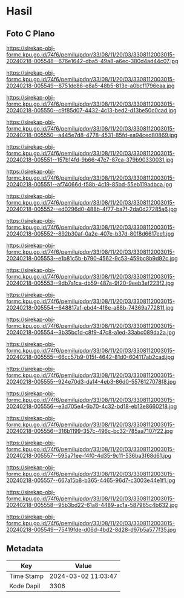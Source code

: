 # Hasil

## Foto C Plano

https://sirekap-obj-formc.kpu.go.id/74f6/pemilu/pdpr/33/08/11/20/03/3308112003015-20240218-005548--676e1642-dba5-49a8-a6ec-380d4ad44c07.jpg

https://sirekap-obj-formc.kpu.go.id/74f6/pemilu/pdpr/33/08/11/20/03/3308112003015-20240218-005549--8751de86-e8a5-48b5-813e-a0bcf1796eaa.jpg

https://sirekap-obj-formc.kpu.go.id/74f6/pemilu/pdpr/33/08/11/20/03/3308112003015-20240218-005550--c9f85d07-4432-4c13-bed2-d13be50c0cad.jpg

https://sirekap-obj-formc.kpu.go.id/74f6/pemilu/pdpr/33/08/11/20/03/3308112003015-20240218-005550--a445e7d8-4778-4531-85fd-ea94ced80869.jpg

https://sirekap-obj-formc.kpu.go.id/74f6/pemilu/pdpr/33/08/11/20/03/3308112003015-20240218-005551--157b14fd-9b66-47e7-87ca-379b90330031.jpg

https://sirekap-obj-formc.kpu.go.id/74f6/pemilu/pdpr/33/08/11/20/03/3308112003015-20240218-005551--af74066d-f58b-4c19-85bd-55eb119adbca.jpg

https://sirekap-obj-formc.kpu.go.id/74f6/pemilu/pdpr/33/08/11/20/03/3308112003015-20240218-005552--ed0296d0-488b-4f77-ba7f-2da0d27285a6.jpg

https://sirekap-obj-formc.kpu.go.id/74f6/pemilu/pdpr/33/08/11/20/03/3308112003015-20240218-005552--892b30af-0a2e-407e-b37d-80f8d6617ee1.jpg

https://sirekap-obj-formc.kpu.go.id/74f6/pemilu/pdpr/33/08/11/20/03/3308112003015-20240218-005553--e1b81c5b-b790-4562-9c53-459bc8b9d92c.jpg

https://sirekap-obj-formc.kpu.go.id/74f6/pemilu/pdpr/33/08/11/20/03/3308112003015-20240218-005553--9db7a1ca-db59-487a-9f20-9eeb3ef223f2.jpg

https://sirekap-obj-formc.kpu.go.id/74f6/pemilu/pdpr/33/08/11/20/03/3308112003015-20240218-005554--648817af-ebd4-4f6e-a88b-74369a772811.jpg

https://sirekap-obj-formc.kpu.go.id/74f6/pemilu/pdpr/33/08/11/20/03/3308112003015-20240218-005554--3b35bc1d-c8f9-47c8-a1ed-33abc089da2a.jpg

https://sirekap-obj-formc.kpu.go.id/74f6/pemilu/pdpr/33/08/11/20/03/3308112003015-20240218-005555--66cc57b9-015f-4642-81d0-604117ab2cad.jpg

https://sirekap-obj-formc.kpu.go.id/74f6/pemilu/pdpr/33/08/11/20/03/3308112003015-20240218-005555--924e70d3-da14-4eb3-86d0-5576127078f8.jpg

https://sirekap-obj-formc.kpu.go.id/74f6/pemilu/pdpr/33/08/11/20/03/3308112003015-20240218-005556--e3d705e4-6b70-4c32-bd18-eb13e8660218.jpg

https://sirekap-obj-formc.kpu.go.id/74f6/pemilu/pdpr/33/08/11/20/03/3308112003015-20240218-005556--316b1199-357c-496c-bc32-785aa7107f22.jpg

https://sirekap-obj-formc.kpu.go.id/74f6/pemilu/pdpr/33/08/11/20/03/3308112003015-20240218-005557--595a71ee-f4f0-4d35-9c11-536ba3f68d61.jpg

https://sirekap-obj-formc.kpu.go.id/74f6/pemilu/pdpr/33/08/11/20/03/3308112003015-20240218-005557--667a15b8-b365-4465-96d7-c3003e44e1f1.jpg

https://sirekap-obj-formc.kpu.go.id/74f6/pemilu/pdpr/33/08/11/20/03/3308112003015-20240218-005558--95b3bd22-61a8-4489-ac1a-587965c4b632.jpg

https://sirekap-obj-formc.kpu.go.id/74f6/pemilu/pdpr/33/08/11/20/03/3308112003015-20240218-005549--75419fde-d06d-4bd2-8d28-d97b5a577f35.jpg


## Metadata

| Key        | Value               |
| ---------- | ------------------- |
| Time Stamp | 2024-03-02 11:03:47 |
| Kode Dapil | 3306                |



